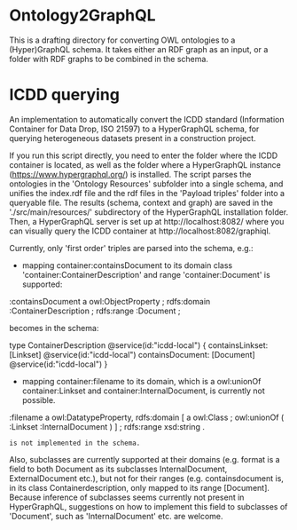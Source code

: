 # Ontology2GraphQL
This is a drafting directory for converting OWL ontologies to a (Hyper)GraphQL schema. It takes either an RDF graph as an input, or a folder with RDF graphs to be combined in the schema.

# ICDD querying
An implementation to automatically convert the ICDD standard (Information Container for Data Drop, ISO 21597) to a HyperGraphQL schema, for querying heterogeneous datasets present in a construction project.

If you run this script directly, you need to enter the folder where the ICDD container is located, as well as the folder where a HyperGraphQL instance (https://www.hypergraphql.org/) is installed. The script parses the ontologies in the 'Ontology Resources' subfolder into a single schema, and unifies the index.rdf file and the rdf files in the 'Payload triples' folder into a queryable file. The results (schema, context and graph) are saved in the './src/main/resources/' subdirectory of the HyperGraphQL installation folder. Then, a HyperGraphQL server is set up at http://localhost:8082/ where you can visually query the ICDD container at http://localhost:8082/graphiql. 

Currently, only 'first order' triples are parsed into the schema, e.g.:

  * mapping container:containsDocument to its domain class 'container:ContainerDescription' and range 'container:Document' is supported:
  
  :containsDocument a owl:ObjectProperty ;
    rdfs:domain :ContainerDescription ;
    rdfs:range :Document ;
    
   becomes in the schema:
   
  type ContainerDescription @service(id:"icdd-local") {
	  containsLinkset: [Linkset] @service(id:"icdd-local")
	  containsDocument: [Document] @service(id:"icdd-local")
   }
  
  * mapping container:filename to its domain, which is a owl:unionOf container:Linkset and container:InternalDocument, is currently not possible.
  
  :filename a owl:DatatypeProperty,
    rdfs:domain [ a owl:Class ;
    owl:unionOf ( :Linkset :InternalDocument ) ] ;
    rdfs:range xsd:string .
    
    is not implemented in the schema.
    
Also, subclasses are currently supported at their domains (e.g. format is a field to both Document as its subclasses InternalDocument, ExternalDocument etc.), but not for their ranges (e.g. containsdocument is, in its class Containerdescription, only mapped to its range [Document]. Because inference of subclasses seems currently not present in HyperGraphQL, suggestions on how to implement this field to subclasses of 'Document', such as 'InternalDocument' etc. are welcome.
